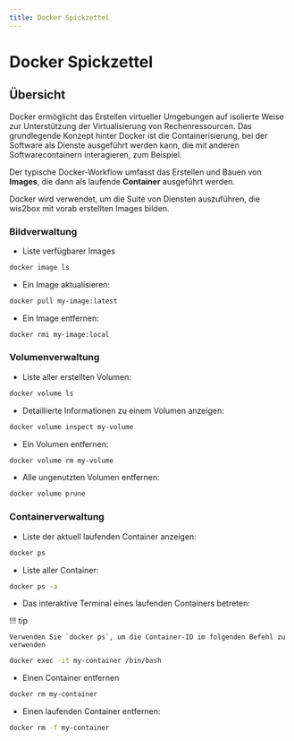 ```yaml
---
title: Docker Spickzettel
---
```


# Docker Spickzettel

## Übersicht

Docker ermöglicht das Erstellen virtueller Umgebungen auf isolierte Weise zur Unterstützung der Virtualisierung von Rechenressourcen. Das grundlegende Konzept hinter Docker ist die Containerisierung, bei der Software als Dienste ausgeführt werden kann, die mit anderen Softwarecontainern interagieren, zum Beispiel.

Der typische Docker-Workflow umfasst das Erstellen und Bauen von **Images**, die dann als laufende **Container** ausgeführt werden.

Docker wird verwendet, um die Suite von Diensten auszuführen, die wis2box mit vorab erstellten Images bilden.

### Bildverwaltung

* Liste verfügbarer Images

```bash
docker image ls
```

* Ein Image aktualisieren:

```bash
docker pull my-image:latest
```

* Ein Image entfernen:

```bash
docker rmi my-image:local
```

### Volumenverwaltung

* Liste aller erstellten Volumen:

```bash
docker volume ls
```

* Detaillierte Informationen zu einem Volumen anzeigen:

```bash
docker volume inspect my-volume
```

* Ein Volumen entfernen:

```bash
docker volume rm my-volume
```

* Alle ungenutzten Volumen entfernen:

```bash
docker volume prune
```

### Containerverwaltung

* Liste der aktuell laufenden Container anzeigen:

```bash
docker ps
```

* Liste aller Container:

```bash
docker ps -a
```

* Das interaktive Terminal eines laufenden Containers betreten:


!!! tip

    Verwenden Sie `docker ps`, um die Container-ID im folgenden Befehl zu verwenden

```bash
docker exec -it my-container /bin/bash
```

* Einen Container entfernen

```bash
docker rm my-container
```

* Einen laufenden Container entfernen:

```bash
docker rm -f my-container
```